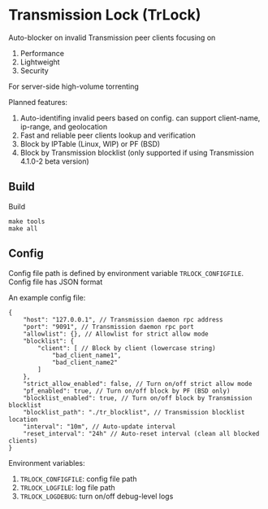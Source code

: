# Transmission Lock (TrLock)

Auto-blocker on invalid Transmission peer clients focusing on
1. Performance
2. Lightweight
3. Security

For server-side high-volume torrenting

Planned features:
1. Auto-identifing invalid peers based on config. can support client-name, ip-range, and geolocation
2. Fast and reliable peer clients lookup and verification
3. Block by IPTable (Linux, WIP) or PF (BSD)
4. Block by Transmission blocklist (only supported if using Transmission 4.1.0-2 beta version)

## Build

Build
```
make tools
make all
```

## Config

Config file path is defined by environment variable `TRLOCK_CONFIGFILE`. Config file has JSON format

An example config file:
```
{
    "host": "127.0.0.1", // Transmission daemon rpc address
    "port": "9091", // Transmission daemon rpc port
    "allowlist": {}, // Allowlist for strict allow mode
    "blocklist": {
        "client": [ // Block by client (lowercase string)
            "bad_client_name1",
            "bad_client_name2"
        ]
    },
    "strict_allow_enabled": false, // Turn on/off strict allow mode
    "pf_enabled": true, // Turn on/off block by PF (BSD only)
    "blocklist_enabled": true, // Turn on/off block by Transmission blocklist
    "blocklist_path": "./tr_blocklist", // Transmission blocklist location
    "interval": "10m", // Auto-update interval
    "reset_interval": "24h" // Auto-reset interval (clean all blocked clients)
}
```

Environment variables:
1. `TRLOCK_CONFIGFILE`: config file path
2. `TRLOCK_LOGFILE`: log file path
3. `TRLOCK_LOGDEBUG`: turn on/off debug-level logs
